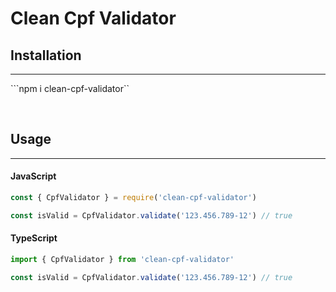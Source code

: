 # Clean Cpf Validator

## Installation
---
```npm i clean-cpf-validator``

<br/>

## Usage
---
#### JavaScript

```javascript
const { CpfValidator } = require('clean-cpf-validator')

const isValid = CpfValidator.validate('123.456.789-12') // true
```

#### TypeScript
```typescript
import { CpfValidator } from 'clean-cpf-validator'

const isValid = CpfValidator.validate('123.456.789-12') // true
```
